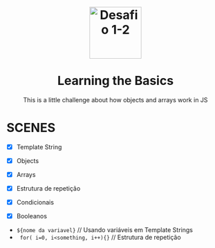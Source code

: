 <h1 align="center">
<br>
  <img src="https://pbs.twimg.com/profile_images/953595371875422210/0pWsfSSp_400x400.jpg" alt="Desafio 1-2" width="120">
<br>
<br>
    Learning the Basics
</h1>

<p align="center">This is a little challenge about how objects and arrays work in JS</p>



# SCENES

- [x] Template String 

- [x] Objects
- [x] Arrays
- [x] Estrutura de repetição
- [x] Condicionais
- [x] Booleanos


* ``${nome da variavel}`` // Usando variáveis em Template Strings 
* ` for( i=0, i<something, i++){}` // Estrutura de repetição 

